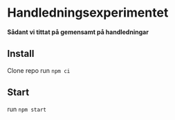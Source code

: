 # Handledningsexperimentet
**Sådant vi tittat på gemensamt på handledningar**

## Install

Clone repo
run `npm ci`

## Start

run `npm start`